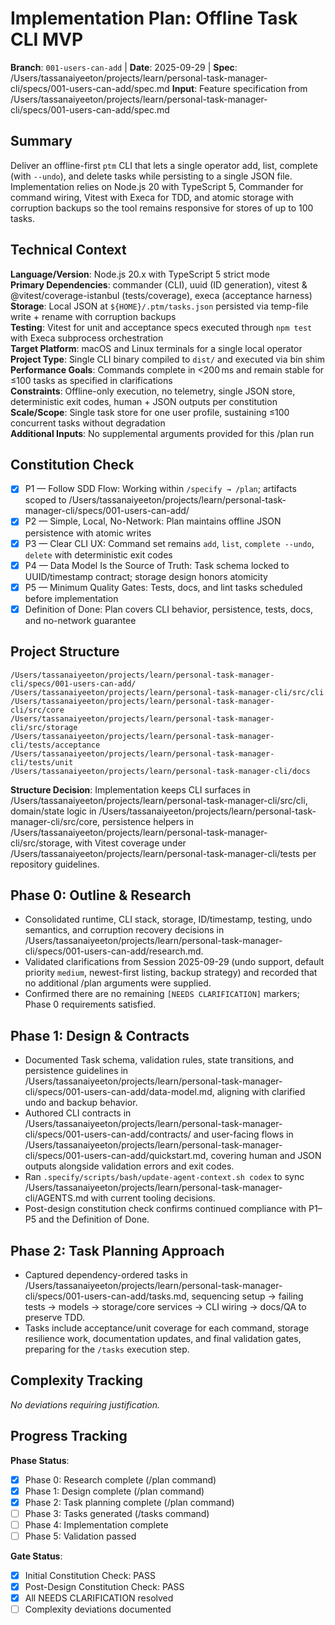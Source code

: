 # Implementation Plan: Offline Task CLI MVP

**Branch**: `001-users-can-add` | **Date**: 2025-09-29 | **Spec**: /Users/tassanaiyeeton/projects/learn/personal-task-manager-cli/specs/001-users-can-add/spec.md
**Input**: Feature specification from /Users/tassanaiyeeton/projects/learn/personal-task-manager-cli/specs/001-users-can-add/spec.md

## Summary
Deliver an offline-first `ptm` CLI that lets a single operator add, list, complete (with `--undo`), and delete tasks while persisting to a single JSON file. Implementation relies on Node.js 20 with TypeScript 5, Commander for command wiring, Vitest with Execa for TDD, and atomic storage with corruption backups so the tool remains responsive for stores of up to 100 tasks.

## Technical Context
**Language/Version**: Node.js 20.x with TypeScript 5 strict mode  
**Primary Dependencies**: commander (CLI), uuid (ID generation), vitest & @vitest/coverage-istanbul (tests/coverage), execa (acceptance harness)  
**Storage**: Local JSON at `${HOME}/.ptm/tasks.json` persisted via temp-file write + rename with corruption backups  
**Testing**: Vitest for unit and acceptance specs executed through `npm test` with Execa subprocess orchestration  
**Target Platform**: macOS and Linux terminals for a single local operator  
**Project Type**: Single CLI binary compiled to `dist/` and executed via bin shim  
**Performance Goals**: Commands complete in <200 ms and remain stable for ≤100 tasks as specified in clarifications  
**Constraints**: Offline-only execution, no telemetry, single JSON store, deterministic exit codes, human + JSON outputs per constitution  
**Scale/Scope**: Single task store for one user profile, sustaining ≤100 concurrent tasks without degradation  
**Additional Inputs**: No supplemental arguments provided for this /plan run

## Constitution Check
- [x] P1 — Follow SDD Flow: Working within `/specify → /plan`; artifacts scoped to /Users/tassanaiyeeton/projects/learn/personal-task-manager-cli/specs/001-users-can-add/
- [x] P2 — Simple, Local, No-Network: Plan maintains offline JSON persistence with atomic writes
- [x] P3 — Clear CLI UX: Command set remains `add`, `list`, `complete --undo`, `delete` with deterministic exit codes
- [x] P4 — Data Model Is the Source of Truth: Task schema locked to UUID/timestamp contract; storage design honors atomicity
- [x] P5 — Minimum Quality Gates: Tests, docs, and lint tasks scheduled before implementation
- [x] Definition of Done: Plan covers CLI behavior, persistence, tests, docs, and no-network guarantee

## Project Structure
```
/Users/tassanaiyeeton/projects/learn/personal-task-manager-cli/specs/001-users-can-add/
/Users/tassanaiyeeton/projects/learn/personal-task-manager-cli/src/cli
/Users/tassanaiyeeton/projects/learn/personal-task-manager-cli/src/core
/Users/tassanaiyeeton/projects/learn/personal-task-manager-cli/src/storage
/Users/tassanaiyeeton/projects/learn/personal-task-manager-cli/tests/acceptance
/Users/tassanaiyeeton/projects/learn/personal-task-manager-cli/tests/unit
/Users/tassanaiyeeton/projects/learn/personal-task-manager-cli/docs
```

**Structure Decision**: Implementation keeps CLI surfaces in /Users/tassanaiyeeton/projects/learn/personal-task-manager-cli/src/cli, domain/state logic in /Users/tassanaiyeeton/projects/learn/personal-task-manager-cli/src/core, persistence helpers in /Users/tassanaiyeeton/projects/learn/personal-task-manager-cli/src/storage, with Vitest coverage under /Users/tassanaiyeeton/projects/learn/personal-task-manager-cli/tests per repository guidelines.

## Phase 0: Outline & Research
- Consolidated runtime, CLI stack, storage, ID/timestamp, testing, undo semantics, and corruption recovery decisions in /Users/tassanaiyeeton/projects/learn/personal-task-manager-cli/specs/001-users-can-add/research.md.
- Validated clarifications from Session 2025-09-29 (undo support, default priority `medium`, newest-first listing, backup strategy) and recorded that no additional /plan arguments were supplied.
- Confirmed there are no remaining `[NEEDS CLARIFICATION]` markers; Phase 0 requirements satisfied.

## Phase 1: Design & Contracts
- Documented Task schema, validation rules, state transitions, and persistence guidelines in /Users/tassanaiyeeton/projects/learn/personal-task-manager-cli/specs/001-users-can-add/data-model.md, aligning with clarified undo and backup behavior.
- Authored CLI contracts in /Users/tassanaiyeeton/projects/learn/personal-task-manager-cli/specs/001-users-can-add/contracts/ and user-facing flows in /Users/tassanaiyeeton/projects/learn/personal-task-manager-cli/specs/001-users-can-add/quickstart.md, covering human and JSON outputs alongside validation errors and exit codes.
- Ran `.specify/scripts/bash/update-agent-context.sh codex` to sync /Users/tassanaiyeeton/projects/learn/personal-task-manager-cli/AGENTS.md with current tooling decisions.
- Post-design constitution check confirms continued compliance with P1–P5 and the Definition of Done.

## Phase 2: Task Planning Approach
- Captured dependency-ordered tasks in /Users/tassanaiyeeton/projects/learn/personal-task-manager-cli/specs/001-users-can-add/tasks.md, sequencing setup → failing tests → models → storage/core services → CLI wiring → docs/QA to preserve TDD.
- Tasks include acceptance/unit coverage for each command, storage resilience work, documentation updates, and final validation gates, preparing for the `/tasks` execution step.

## Complexity Tracking
_No deviations requiring justification._

## Progress Tracking
**Phase Status**:
- [x] Phase 0: Research complete (/plan command)
- [x] Phase 1: Design complete (/plan command)
- [x] Phase 2: Task planning complete (/plan command)
- [ ] Phase 3: Tasks generated (/tasks command)
- [ ] Phase 4: Implementation complete
- [ ] Phase 5: Validation passed

**Gate Status**:
- [x] Initial Constitution Check: PASS
- [x] Post-Design Constitution Check: PASS
- [x] All NEEDS CLARIFICATION resolved
- [ ] Complexity deviations documented
